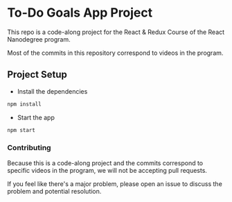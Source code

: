 # To-Do Goals App Project
This repo is a code-along project for the React & Redux Course of the React Nanodegree program.

Most of the commits in this repository correspond to videos in the program.

## Project Setup

- Install the dependencies 
```bash
npm install
```
- Start the app 
```bash
npm start
```

### Contributing
Because this is a code-along project and the commits correspond to specific videos in the program, we will not be accepting pull requests.

If you feel like there's a major problem, please open an issue to discuss the problem and potential resolution.